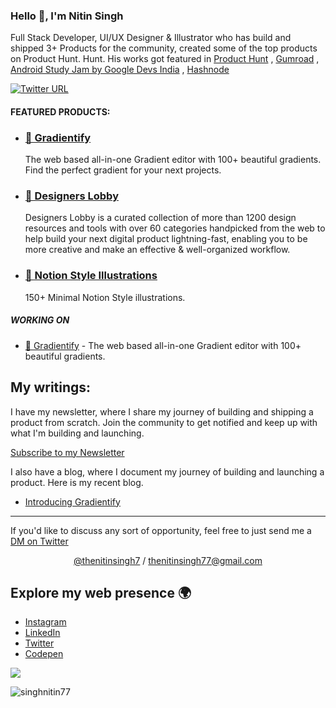 <h3 align="left">Hello 👋, I'm Nitin Singh</h1>


Full Stack Developer, UI/UX Designer & Illustrator who has build and shipped 3+ Products for the community, created some of the top products on Product Hunt. Hunt. His works got featured in [Product Hunt](https://www.producthunt.com/@nitinsingh) , [Gumroad](https://thedesignernitin.gumroad.com/l/thedesignernitin) , [Android Study Jam by Google Devs India](https://twitter.com/GoogleDevsIN) , [Hashnode](https://hashnode.com/@nitinsingh)

[![Twitter URL](https://img.shields.io/twitter/url/https/twitter.com/thenitinsingh7.svg?style=social&label=Follow%20%40thenitinsingh7)](https://twitter.com/thenitinsingh7)


#### FEATURED PRODUCTS:

- ### [🌈 Gradientify](https://www.gradientify.com/) 
  The web based all-in-one Gradient editor with 100+ beautiful gradients. Find the perfect gradient for your next projects.
- ### [🎨 Designers Lobby](https://www.designerslobby.com/)
  Designers Lobby is a curated collection of more than 1200 design resources and tools with over 60 categories handpicked from the web to help build your next digital product lightning-fast, enabling you to be more creative and make an effective & well-organized workflow.
- ### [🤖 Notion Style Illustrations](https://thedesignernitin.gumroad.com/l/thedesignernitin) 
  150+ Minimal Notion Style illustrations.


##### WORKING ON

- [🌈 Gradientify](https://www.gradientify.com/) - The web based all-in-one Gradient editor with 100+ beautiful gradients.

## My writings:

I have my newsletter, where I share my journey of building and shipping a product from scratch. Join the community to get notified and keep up with what I'm building and launching.

[Subscribe to my Newsletter](https://www.getrevue.co/profile/thenitinsingh7) 

I also have a blog, where I document my journey of building and launching a product. Here is my recent blog.

<!-- BLOG-POST-LIST:START -->
- [Introducing Gradientify](https://thenitinsingh.hashnode.dev/gradientify)
<!-- BLOG-POST-LIST:END -->

---

If you'd like to discuss any sort of opportunity, feel free to just send me a [DM on Twitter](https://twitter.com/thenitinsingh7)

<p align='center'><a href="https://twitter.com/thenitinsingh7">@thenitinsingh7<a> / <a href="mailto:thenitinsingh77@gmail.com">thenitinsingh77@gmail.com<a></p>

## Explore my web presence 🌍

- [Instagram](https://www.instagram.com/thenitinsingh7/)
- [LinkedIn](https://www.linkedin.com/in/singhnitin16/)
- [Twitter](https://twitter.com/thenitinsingh7)
- [Codepen](https://codepen.io/singh_nitin16/)

![](https://github-readme-stats.vercel.app/api?username=singhnitin77&show_icons=true&bg_color=45,fc00ff,00dbde&title_color=fff&text_color=fff)

<p><img align="center" src="https://github-readme-streak-stats.herokuapp.com/?user=singhnitin77&" alt="singhnitin77" /></p>




